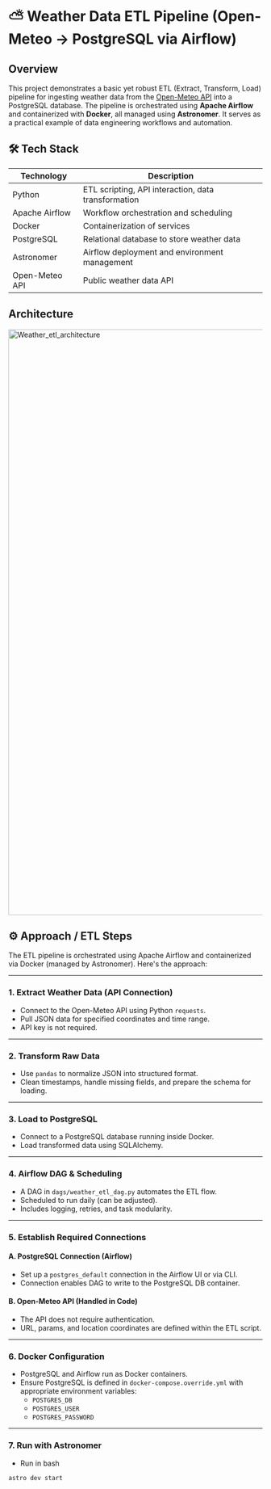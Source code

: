 
# ⛅️ Weather Data ETL Pipeline (Open-Meteo → PostgreSQL via Airflow)






## Overview

This project demonstrates a basic yet robust ETL (Extract, Transform, Load) pipeline for ingesting weather data from the [Open-Meteo API](https://open-meteo.com/) into a PostgreSQL database. The pipeline is orchestrated using **Apache Airflow** and containerized with **Docker**, all managed using **Astronomer**. It serves as a practical example of data engineering workflows and automation.
## 🛠️ Tech Stack

| Technology     | Description                                      |
|----------------|--------------------------------------------------|
| Python         | ETL scripting, API interaction, data transformation |
| Apache Airflow | Workflow orchestration and scheduling            |
| Docker         | Containerization of services                     |
| PostgreSQL     | Relational database to store weather data        |
| Astronomer     | Airflow deployment and environment management    |
| Open-Meteo API | Public weather data API                          |



## Architecture


<img width="1978" height="1160" alt="Weather_etl_architecture" src="https://github.com/user-attachments/assets/5f83e6dd-79f4-443c-ae67-592d4e0ca6c6" />




## ⚙️ Approach / ETL Steps

The ETL pipeline is orchestrated using Apache Airflow and containerized via Docker (managed by Astronomer). Here's the approach:

---

### 1. **Extract Weather Data (API Connection)**
- Connect to the Open-Meteo API using Python `requests`.
- Pull JSON data for specified coordinates and time range.
- API key is not required.

---

### 2. **Transform Raw Data**
- Use `pandas` to normalize JSON into structured format.
- Clean timestamps, handle missing fields, and prepare the schema for loading.

---

### 3. **Load to PostgreSQL**
- Connect to a PostgreSQL database running inside Docker.
- Load transformed data using SQLAlchemy.

---

### 4. **Airflow DAG & Scheduling**
- A DAG in `dags/weather_etl_dag.py` automates the ETL flow.
- Scheduled to run daily (can be adjusted).
- Includes logging, retries, and task modularity.

---

### 5. **Establish Required Connections**

#### A. PostgreSQL Connection (Airflow)
- Set up a `postgres_default` connection in the Airflow UI or via CLI.
- Connection enables DAG to write to the PostgreSQL DB container.

#### B. Open-Meteo API (Handled in Code)
- The API does not require authentication.
- URL, params, and location coordinates are defined within the ETL script.

---

### 6. **Docker Configuration**
- PostgreSQL and Airflow run as Docker containers.
- Ensure PostgreSQL is defined in `docker-compose.override.yml` with appropriate environment variables:
  - `POSTGRES_DB`
  - `POSTGRES_USER`
  - `POSTGRES_PASSWORD`

---

### 7. **Run with Astronomer**
- Run in bash
```bash
astro dev start
